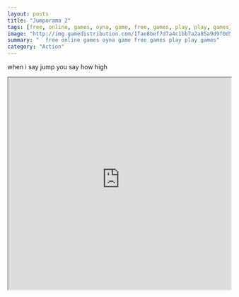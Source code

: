```yaml
---
layout: posts
title: "Jumporama 2"
tags: [free, online, games, oyna, game, free, games, play, play, games]
image: "http://img.gamedistribution.com/1fae8bef7d7a4c1bb7a2a85a9d9f0d50.jpg"
summary: "  free online games oyna game free games play play games"
category: "Action"
---
```


when i say jump you say how high

<iframe width="100%" height="480px;" src="http://flash.gamedistribution.com?game=1fae8bef7d7a4c1bb7a2a85a9d9f0d50"></iframe>
